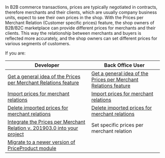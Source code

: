 In B2B commerce transactions, prices are typically negotiated in contracts, therefore merchants and their clients, which are usually company business units, expect to see their own prices in the shop. With the Prices per Merchant Relation (Customer specific prices) feature, the shop owners of B2B/B2C marketplace can provide different prices for merchants and their clients. This way the relationship between merchants and buyers is reflected more accurately, and the shop owners can set different prices for various segments of customers.

If you are:

| Developer | Back Office User |
| --- | --- |
| [Get a general idea of the Prices per Merchant Relations feature](https://documentation.spryker.com/v4/docs/price-per-merchant-relation-feature-overview) | [Get a general idea of the Prices per Merchant Relations feature](https://documentation.spryker.com/v4/docs/price-per-merchant-relation-feature-overview) |
| [Import prices for merchant relations](https://documentation.spryker.com/v4/docs/price-per-merchant-relation-feature-overview) | [Import prices for merchant relations](https://documentation.spryker.com/v4/docs/price-per-merchant-relation-feature-overview) |
| [Delete imported prices for merchant relations](https://documentation.spryker.com/v4/docs/price-per-merchant-relation-feature-overview) | [Delete imported prices for merchant relations](https://documentation.spryker.com/v4/docs/price-per-merchant-relation-feature-overview) |
| [Integrate the Prices per Merchant Relation v. 201903.0 into your project](https://documentation.spryker.com/v2/docs/merchant-custom-prices-feature-integration-201903) | Set specific prices per merchant relation <!-- add a link once published --> |
| [Migrate to a newer version of PriceProduct module](https://documentation.spryker.com/v4/docs/mg-priceproduct) |  |